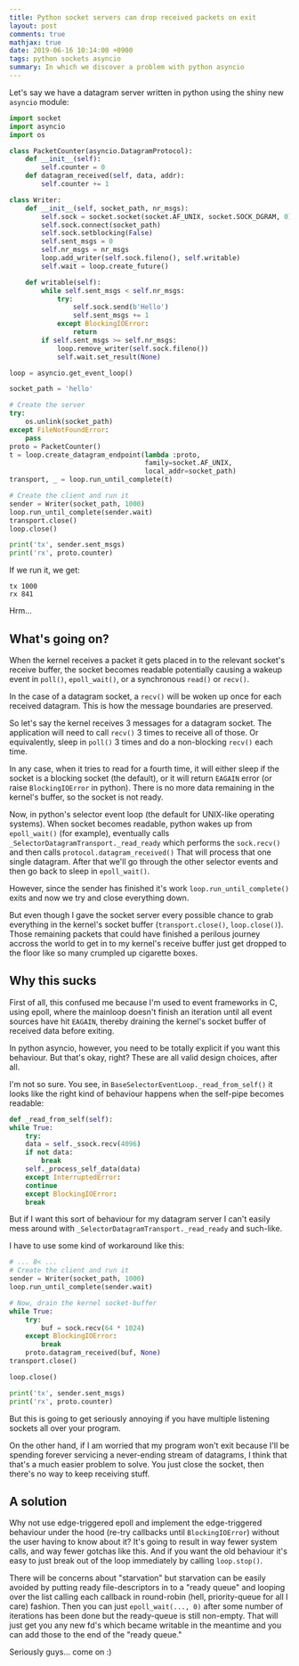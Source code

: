 ```yaml
---
title: Python socket servers can drop received packets on exit
layout: post
comments: true
mathjax: true
date: 2019-06-16 10:14:00 +0900
tags: python sockets asyncio
summary: In which we discover a problem with python asyncio
---
```


Let's say we have a datagram server written in python using the shiny new
`asyncio` module:

```python
import socket
import asyncio
import os

class PacketCounter(asyncio.DatagramProtocol):
    def __init__(self):
        self.counter = 0
    def datagram_received(self, data, addr):
        self.counter += 1

class Writer:
    def __init__(self, socket_path, nr_msgs):
        self.sock = socket.socket(socket.AF_UNIX, socket.SOCK_DGRAM, 0)
        self.sock.connect(socket_path)
        self.sock.setblocking(False)
        self.sent_msgs = 0
        self.nr_msgs = nr_msgs
        loop.add_writer(self.sock.fileno(), self.writable)
        self.wait = loop.create_future()

    def writable(self):
        while self.sent_msgs < self.nr_msgs:
            try:
                self.sock.send(b'Hello')
                self.sent_msgs += 1
            except BlockingIOError:
                return
        if self.sent_msgs >= self.nr_msgs:
            loop.remove_writer(self.sock.fileno())
            self.wait.set_result(None)

loop = asyncio.get_event_loop()

socket_path = 'hello'

# Create the server
try:
    os.unlink(socket_path)
except FileNotFoundError:
    pass
proto = PacketCounter()
t = loop.create_datagram_endpoint(lambda :proto,
                                  family=socket.AF_UNIX,
                                  local_addr=socket_path)
transport, _ = loop.run_until_complete(t)

# Create the client and run it
sender = Writer(socket_path, 1000)
loop.run_until_complete(sender.wait)
transport.close()
loop.close()

print('tx', sender.sent_msgs)
print('rx', proto.counter)
```

If we run it, we get:
```
tx 1000
rx 841
```

Hrm...

## What's going on?
When the kernel receives a packet it gets placed in to the relevant socket's
receive buffer, the socket becomes readable potentially causing a wakeup event
in `poll()`, `epoll_wait()`, or a synchronous `read()` or `recv()`.

In the case of a datagram socket, a `recv()` will be woken up once for each
received datagram. This is how the message boundaries are preserved.

So let's say the kernel receives 3 messages for a datagram socket. The
application will need to call `recv()` 3 times to receive all of those.  Or
equivalently, sleep in `poll()` 3 times and do a non-blocking `recv()` each
time.

In any case, when it tries to read for a fourth time, it will either sleep if
the socket is a blocking socket (the default), or it will return `EAGAIN` error
(or raise `BlockingIOError` in python). There is no more data remaining in the
kernel's buffer, so the socket is not ready.

Now, in python's selector event loop (the default for UNIX-like operating
systems). When socket becomes readable, python wakes up from `epoll_wait()`
(for example), eventually calls `_SelectorDatagramTransport._read_ready` which
performs the `sock.recv()` and then calls `protocol.datagram_received()` That
will process that one single datagram. After that we'll go through the other
selector events and then go back to sleep in `epoll_wait()`.

However, since the sender has finished it's work `loop.run_until_complete()`
exits and now we try and close everything down.

But even though I gave the socket server every possible chance to grab
everything in the kernel's socket buffer (`transport.close()`, `loop.close()`).
Those remaining packets that could have finished a perilous journey accross the
world to get in to my kernel's receive buffer just get dropped to the floor like so many crumpled up cigarette boxes.

## Why this sucks
First of all, this confused me because I'm used to event frameworks in C, using
epoll, where the mainloop doesn't finish an iteration until all event sources
have hit `EAGAIN`, thereby draining the kernel's socket buffer of received data
before exiting.

In python asyncio, however, you need to be totally explicit if you want this
behaviour. But that's okay, right? These are all valid design choices,
after all.

I'm not so sure. You see, in `BaseSelectorEventLoop._read_from_self()` it looks like the right kind of behaviour happens when the self-pipe becomes readable:

```python
def _read_from_self(self):
while True:
    try:
	data = self._ssock.recv(4096)
	if not data:
	    break
	self._process_self_data(data)
    except InterruptedError:
	continue
    except BlockingIOError:
	break
```

But if I want this sort of behaviour for my datagram server I can't easily mess
around with `_SelectorDatagramTransport._read_ready`
and such-like.

I have to use some kind of workaround like this:

```python
# ... 8< ...
# Create the client and run it
sender = Writer(socket_path, 1000)
loop.run_until_complete(sender.wait)

# Now, drain the kernel socket-buffer
while True:
    try:
        buf = sock.recv(64 * 1024)
    except BlockingIOError:
        break
    proto.datagram_received(buf, None)
transport.close()

loop.close()

print('tx', sender.sent_msgs)
print('rx', proto.counter)
```

But this is going to get seriously annoying if you have multiple listening
sockets all over your program.

On the other hand, if I am worried that my program won't exit because I'll be
spending forever servicing a never-ending stream of datagrams, I think that
that's a much easier problem to solve. You just close the socket, then there's
no way to keep receiving stuff.

##  A solution
Why not use edge-triggered epoll and implement the edge-triggered behaviour
under the hood (re-try callbacks until `BlockingIOError`) without the user
having to know about it? It's going to result in way fewer system calls, and
way fewer gotchas like this. And if you want the old behaviour it's easy to
just break out of the loop immediately by calling `loop.stop()`.

There will be concerns about "starvation" but starvation can be easily avoided
by putting ready file-descriptors in to a "ready queue" and looping over the
list calling each callback in round-robin (hell, priority-queue for all I care)
fashion. Then you can just `epoll_wait(..., 0)` after some number of iterations
has been done but the ready-queue is still non-empty. That will just get you
any new fd's which became writable in the meantime and you can add those to the
end of the "ready queue."

Seriously guys... come on :)
